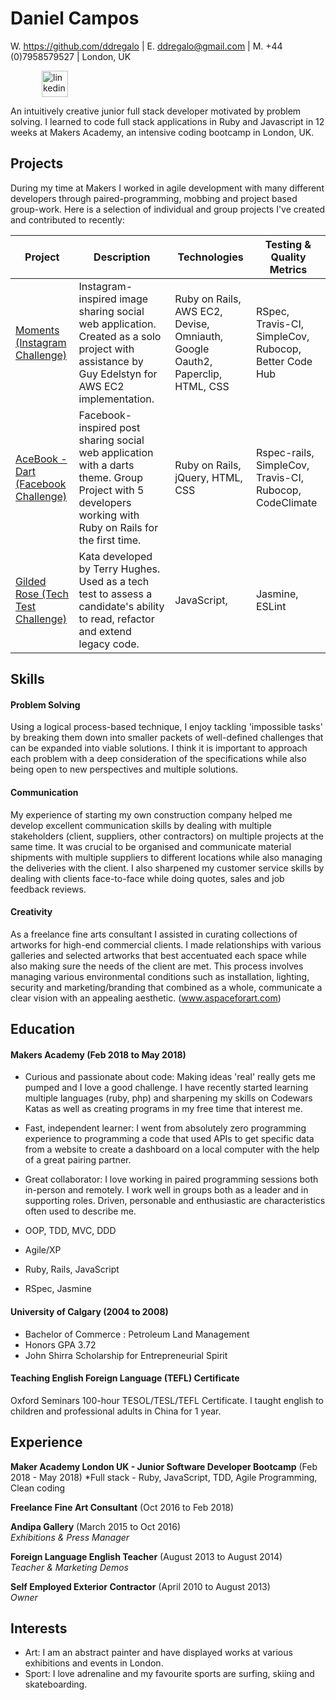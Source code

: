 # Daniel Campos

W. https://github.com/ddregalo  |  E. ddregalo@gmail.com  |  M. +44 (0)7958579527  |  London, UK

<p align="left">
<a href="https://www.linkedin.com/in/daniel-campos-982a80ab/">
<img src="https://www.iconfinder.com/data/icons/free-social-icons/67/linkedin_circle_color-512.png" alt="linkedin" hspace="50" height="42" width="42"></a>
</p>

An intuitively creative junior full stack developer motivated by problem solving. I learned to code full stack applications in Ruby and Javascript in 12 weeks at Makers Academy, an intensive coding bootcamp in London, UK.


## Projects

During my time at Makers I worked in agile development with many different developers through paired-programming, mobbing and project based group-work. Here is a selection of individual and group projects I've created and contributed to recently:

| Project |Description| Technologies | Testing & Quality Metrics |
|------------------------|------------------------------------------------------------------------------------------------------------------------------------------------------------------------------------------------------|-----------------------------------------|------------------------------|
| [Moments (Instagram Challenge)](https://github.com/ddregalo/instagram-challenge)| Instagram-inspired image sharing social web application. Created as a solo project with assistance by Guy Edelstyn for AWS EC2 implementation. |Ruby on Rails, AWS EC2, Devise, Omniauth, Google Oauth2, Paperclip, HTML, CSS | RSpec, Travis-CI, SimpleCov, Rubocop, Better Code Hub|
| [AceBook - Dart (Facebook Challenge)](https://github.com/TomJamesDuffy/acebook-dart) | Facebook-inspired post sharing social web application with a darts theme. Group Project with 5 developers working with Ruby on Rails for the first time. | Ruby on Rails, jQuery, HTML, CSS | Rspec-rails, SimpleCov, Travis-CI, Rubocop, CodeClimate |
| [Gilded Rose (Tech Test Challenge)](https://github.com/ddregalo/gilded-rose/tree/master/js) | Kata developed by Terry Hughes. Used as a tech test to assess a candidate's ability to read, refactor and extend legacy code. | JavaScript, | Jasmine, ESLint |


## Skills

#### Problem Solving
Using a logical process-based technique, I enjoy tackling 'impossible tasks' by breaking them down into smaller packets of well-defined challenges that can be expanded into viable solutions. I think it is important to approach each problem with a deep consideration of the specifications while also being open to new perspectives and multiple solutions.  


#### Communication

My experience of starting my own construction company helped me develop excellent communication skills by dealing with multiple stakeholders (client, suppliers, other contractors) on multiple projects at the same time. It was crucial to be organised and communicate material shipments with multiple suppliers to different locations while also managing the deliveries with the client. I also sharpened my customer service skills by dealing with clients face-to-face while doing quotes, sales and job feedback reviews.


#### Creativity

As a freelance fine arts consultant I assisted in curating collections of artworks for high-end commercial clients. I made relationships with various galleries and selected artworks that best accentuated each space while also making sure the needs of the client are met. This process involves managing various environmental conditions such as installation, lighting, security and marketing/branding that combined as a whole, communicate a clear vision with an appealing aesthetic. (www.aspaceforart.com)


## Education

#### Makers Academy (Feb 2018 to May 2018)

- Curious and passionate about code: Making ideas 'real' really gets me pumped and I love a good challenge. I have recently started learning multiple languages (ruby, php) and sharpening my skills on Codewars Katas as well as creating programs in my free time that interest me.
- Fast, independent learner: I went from absolutely zero programming experience to programming a code that used APIs to get specific data from a website to create a dashboard on a local computer with the help of a great pairing partner.
- Great collaborator: I love working in paired programming sessions both in-person and remotely. I work well in groups both as a leader and in supporting roles. Driven, personable and enthusiastic are characteristics often used to describe me.

- OOP, TDD, MVC, DDD
- Agile/XP
- Ruby, Rails, JavaScript
- RSpec, Jasmine

#### University of Calgary (2004 to 2008)

- Bachelor of Commerce : Petroleum Land Management
- Honors GPA 3.72
- John Shirra Scholarship for Entrepreneurial Spirit

#### Teaching English Foreign Language (TEFL) Certificate

Oxford Seminars 100-hour TESOL/TESL/TEFL Certificate. I taught english to children and professional adults in China for 1 year.


## Experience

**Maker Academy London UK - Junior Software Developer Bootcamp** (Feb 2018 - May 2018)
*Full stack - Ruby, JavaScript, TDD, Agile Programming, Clean coding

**Freelance Fine Art Consultant** (Oct 2016 to Feb 2018)    

**Andipa Gallery** (March 2015 to Oct 2016)   
*Exhibitions & Press Manager*

**Foreign Language English Teacher** (August 2013 to August 2014)   
*Teacher & Marketing Demos*

**Self Employed Exterior Contractor** (April 2010 to August 2013)   
*Owner*


## Interests

- Art: I am an abstract painter and have displayed works at various exhibitions and events in London.
- Sport: I love adrenaline and my favourite sports are surfing, skiing and skateboarding.
